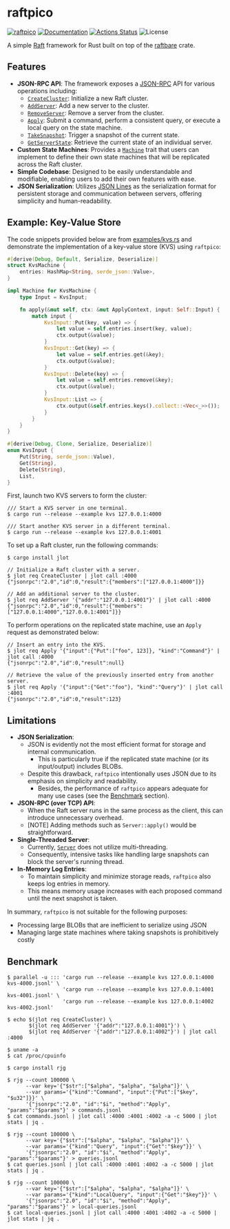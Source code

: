 raftpico
========

[![raftpico](https://img.shields.io/crates/v/raftpico.svg)](https://crates.io/crates/raftpico)
[![Documentation](https://docs.rs/raftpico/badge.svg)](https://docs.rs/raftpico)
[![Actions Status](https://github.com/sile/raftpico/workflows/CI/badge.svg)](https://github.com/sile/raftpico/actions)
![License](https://img.shields.io/crates/l/raftpico)

A simple [Raft] framework for Rust built on top of the [raftbare](https://github.com/sile/raftbare) crate.

[Raft]: https://raft.github.io/

Features
--------

- **JSON-RPC API**: The framework exposes a [JSON-RPC] API for various operations including:
  - [`CreateCluster`]: Initialize a new Raft cluster.
  - [`AddServer`]: Add a new server to the cluster.
  - [`RemoveServer`]: Remove a server from the cluster.
  - [`Apply`]: Submit a command, perform a consistent query, or execute a local query on the state machine.
  - [`TakeSnapshot`]: Trigger a snapshot of the current state.
  - [`GetServerState`]: Retrieve the current state of an individual server.
- **Custom State Machines**: Provides a [`Machine`] trait that users can implement to define their own state machines that will be replicated across the Raft cluster.
- **Simple Codebase**: Designed to be easily understandable and modifiable, enabling users to add their own features with ease.
- **JSON Serialization**: Utilizes [JSON Lines] as the serialization format for persistent storage and communication between servers, offering simplicity and human-readability.

[JSON-RPC]: https://www.jsonrpc.org/specification
[JSON Lines]: https://jsonlines.org/
[`CreateCluster`]: https://docs.rs/raftpico/latest/raftpico/messages/enum.Request.html#variant.CreateCluster
[`AddServer`]: https://docs.rs/raftpico/latest/raftpico/messages/enum.Request.html#variant.AddServer
[`RemoveServer`]: https://docs.rs/raftpico/latest/raftpico/messages/enum.Request.html#variant.RemoveServer
[`Apply`]: https://docs.rs/raftpico/latest/raftpico/messages/enum.Request.html#variant.Apply
[`TakeSnapshot`]: https://docs.rs/raftpico/latest/raftpico/messages/enum.Request.html#variant.TakeSnapshot
[`GetServerState`]: https://docs.rs/raftpico/latest/raftpico/messages/enum.Request.html#variant.GetServerState
[`Machine`]: https://docs.rs/raftpico/latest/raftpico/trait.Machine.html

Example: Key-Value Store
------------------------

The code snippets provided below are from [examples/kvs.rs](examples/kvs.rs) and
demonstrate the implementation of a key-value store (KVS) using `raftpico`:

```rust
#[derive(Debug, Default, Serialize, Deserialize)]
struct KvsMachine {
    entries: HashMap<String, serde_json::Value>,
}

impl Machine for KvsMachine {
    type Input = KvsInput;

    fn apply(&mut self, ctx: &mut ApplyContext, input: Self::Input) {
        match input {
            KvsInput::Put(key, value) => {
                let value = self.entries.insert(key, value);
                ctx.output(&value);
            }
            KvsInput::Get(key) => {
                let value = self.entries.get(&key);
                ctx.output(&value);
            }
            KvsInput::Delete(key) => {
                let value = self.entries.remove(&key);
                ctx.output(&value);
            }
            KvsInput::List => {
                ctx.output(&self.entries.keys().collect::<Vec<_>>());
            }
        }
    }
}

#[derive(Debug, Clone, Serialize, Deserialize)]
enum KvsInput {
    Put(String, serde_json::Value),
    Get(String),
    Delete(String),
    List,
}
```

First, launch two KVS servers to form the cluster:

```console
/// Start a KVS server in one terminal.
$ cargo run --release --example kvs 127.0.0.1:4000

/// Start another KVS server in a different terminal.
$ cargo run --release --example kvs 127.0.0.1:4001
```

To set up a Raft cluster, run the following commands:
```console
$ cargo install jlot

// Initialize a Raft cluster with a server.
$ jlot req CreateCluster | jlot call :4000
{"jsonrpc":"2.0","id":0,"result":{"members":["127.0.0.1:4000"]}}

// Add an additional server to the cluster.
$ jlot req AddServer '{"addr":"127.0.0.1:4001"}' | jlot call :4000
{"jsonrpc":"2.0","id":0,"result":{"members":["127.0.0.1:4000","127.0.0.1:4001"]}}
```

To perform operations on the replicated state machine, use an `Apply` request as demonstrated below:
```console
// Insert an entry into the KVS.
$ jlot req Apply '{"input":{"Put":["foo", 123]}, "kind":"Command"}' | jlot call :4000
{"jsonrpc":"2.0","id":0,"result":null}

// Retrieve the value of the previously inserted entry from another server.
$ jlot req Apply '{"input":{"Get":"foo"}, "kind":"Query"}' | jlot call :4001
{"jsonrpc":"2.0","id":0,"result":123}
```

Limitations
-----------

- **JSON Serialization**:
  - JSON is evidently not the most efficient format for storage and internal communication.
    - This is particularly true if the replicated state machine (or its input/output) includes BLOBs.
  - Despite this drawback, `raftpico` intentionally uses JSON due to its emphasis on simplicity and readability.
    - Besides, the performance of `raftpico` appears adequate for many use cases (see the [Benchmark](#Benchmark) section).
- **JSON-RPC (over TCP) API**:
  - When the Raft server runs in the same process as the client, this can introduce unnecessary overhead.
  - [NOTE] Adding methods such as `Server::apply()` would be straightforward.
- **Single-Threaded Server**:
  - Currently, [`Server`] does not utilize multi-threading.
  - Consequently, intensive tasks like handling large snapshots can block the server's running thread.
- **In-Memory Log Entries**:
  - To maintain simplicity and minimize storage reads, `raftpico` also keeps log entries in memory.
  - This means memory usage increases with each proposed command until the next snapshot is taken.

In summary, `raftpico` is not suitable for the following purposes:
- Processing large BLOBs that are inefficient to serialize using JSON
- Managing large state machines where taking snapshots is prohibitively costly

[`Server`]: https://docs.rs/raftpico/latest/raftpico/struct.Server.html

Benchmark
---------

```console
$ parallel -u ::: 'cargo run --release --example kvs 127.0.0.1:4000 kvs-4000.jsonl' \
                  'cargo run --release --example kvs 127.0.0.1:4001 kvs-4001.jsonl' \
                  'cargo run --release --example kvs 127.0.0.1:4002 kvs-4002.jsonl'

$ echo $(jlot req CreateCluster) \
       $(jlot req AddServer '{"addr":"127.0.0.1:4001"}') \
       $(jlot req AddServer '{"addr":"127.0.0.1:4002"}') | jlot call :4000
```

```console
$ uname -a
$ cat /proc/cpuinfo

$ cargo install rjg

$ rjg --count 100000 \
      --var key='{"$str":["$alpha", "$alpha", "$alpha"]}' \
      --var params='{"kind":"Command", "input":{"Put":["$key", "$u32"]}}' \
      '{"jsonrpc":"2.0", "id":"$i", "method":"Apply", "params":"$params"}' > commands.jsonl
$ cat commands.jsonl | jlot call :4000 :4001 :4002 -a -c 5000 | jlot stats | jq .
```

```console
$ rjg --count 100000 \
      --var key='{"$str":["$alpha", "$alpha", "$alpha"]}' \
      --var params='{"kind":"Query", "input":{"Get":"$key"}}' \
      '{"jsonrpc":"2.0", "id":"$i", "method":"Apply", "params":"$params"}' > queries.jsonl
$ cat queries.jsonl | jlot call :4000 :4001 :4002 -a -c 5000 | jlot stats | jq .
```

```console
$ rjg --count 100000 \
      --var key='{"$str":["$alpha", "$alpha", "$alpha"]}' \
      --var params='{"kind":"LocalQuery", "input":{"Get":"$key"}}' \
      '{"jsonrpc":"2.0", "id":"$i", "method":"Apply", "params":"$params"}' > local-queries.jsonl
$ cat local-queries.jsonl | jlot call :4000 :4001 :4002 -a -c 5000 | jlot stats | jq .
```
